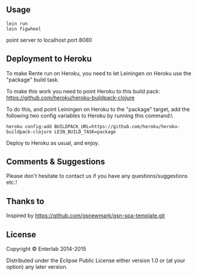 ## Usage

```
lein run
lein figwheel
```

point server to localhost port 8080

## Deployment to Heroku

To make Rente run on Heroku, you need to let Leiningen on Heroku use the "package" build task.

To make this work you need to point Heroku to this build pack:
https://github.com/heroku/heroku-buildpack-clojure

To do this, and point Leiningen on Heroku to the "package" target, add the following two config variables to Heroku by running this command:\

```
heroku config:add BUILDPACK_URL=https://github.com/heroku/heroku-buildpack-clojure LEIN_BUILD_TASK=package
```

Deploy to Heroku as usual, and enjoy.

## Comments & Suggestions

Please don't hesitate to contact us if you have any questions/suggestions etc.!

## Thanks to

Inspired by https://github.com/gsnewmark/gsn-spa-template.git

## License

Copyright © Enterlab 2014-2015

Distributed under the Eclipse Public License either version 1.0 or (at
your option) any later version.
